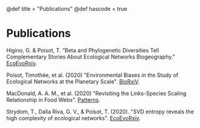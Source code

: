@def title = "Publications"
@def hascode = true

# Publications 

Higino, G. & Poisot, T. “Beta and Phylogenetic Diversities Tell Complementary Stories About Ecological Networks Biogeography.” [EcoEvoRxiv](https://dx.doi.org/10.32942/osf.io/zsnj4).

Poisot, Timothée, et al. (2020) "Environmental Biases in the Study of Ecological Networks at the Planetary Scale". [BioRxiV](http://dx.doi.org/10.1101/2020.01.27.921429).

MacDonald, A. A. M., et al. (2020) "Revisiting the Links-Species Scaling Relationship in Food Webs". [Patterns](https://www.sciencedirect.com/science/article/pii/S2666389920301070).

Strydom, T., Dalla Riva, G. V., & Poisot, T. (2020). "SVD entropy reveals the high complexity of ecological networks". [EcoEvoRxiv](https://doi.org/10.32942/osf.io/q9v85).
